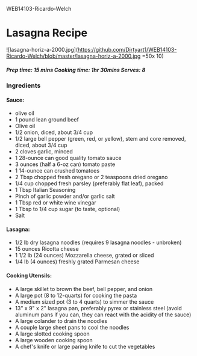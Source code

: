 WEB14103-Ricardo-Welch

# Lasagna Recipe

![lasagna-horiz-a-2000.jpg](https://github.com/Dirtyart1/WEB14103-Ricardo-Welch/blob/master/lasagna-horiz-a-2000.jpg =50x 10)

##### Prep time: 15 mins     Cooking time: 1hr 30mins     Serves: 8


### Ingredients 

#### Sauce:
- olive oil
- 1 pound lean ground beef
- Olive oil
- 1/2 onion, diced, about 3/4 cup
- 1/2 large bell pepper (green, red, or yellow), stem and core removed, diced, about 3/4 cup
- 2 cloves garlic, minced
- 1 28-ounce can good quality tomato sauce
- 3 ounces (half a 6-oz can) tomato paste
- 1 14-ounce can crushed tomatoes
- 2 Tbsp chopped fresh oregano or 2 teaspoons dried oregano
- 1/4 cup chopped fresh parsley (preferably flat leaf), packed
- 1 Tbsp Italian Seasoning
- Pinch of garlic powder and/or garlic salt
- 1 Tbsp red or white wine vinegar
- 1 Tbsp to 1/4 cup sugar (to taste, optional)
- Salt

#### Lasagna:

- 1/2 lb dry lasagna noodles (requires 9 lasagna noodles - unbroken)
- 15 ounces Ricotta cheese
- 1 1/2 lb (24 ounces) Mozzarella cheese, grated or sliced
- 1/4 lb (4 ounces) freshly grated Parmesan cheese

#### Cooking Utensils:
- A large skillet to brown the beef, bell pepper, and onion
- A large pot (8 to 12-quarts) for cooking the pasta
- A medium sized pot (3 to 4 quarts) to simmer the sauce
- 13" x 9" x 2" lasagna pan, preferably pyrex or stainless steel (avoid aluminum pans if you can, they can react with the acidity of the sauce)
- A large colander to drain the noodles
- A couple large sheet pans to cool the noodles
- A large slotted cooking spoon
- A large wooden cooking spoon
- A chef's knife or large paring knife to cut the vegetables

